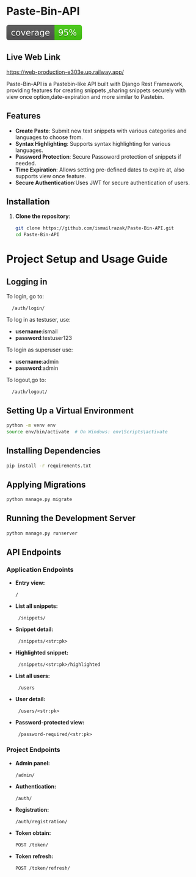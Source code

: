 # Paste-Bin-API
![coverage.svg](coverage.svg)

## Live Web Link
https://web-production-e303e.up.railway.app/

Paste-Bin-API is a Pastebin-like API built with Django Rest Framework, providing features for creating snippets ,sharing snippets securely with view once option,date-expiration and more similar to Pastebin.

## Features

- **Create Paste**: Submit new text snippets with various categories and languages to choose from.
- **Syntax Highlighting**: Supports syntax highlighting for various languages.
- **Password Protection**: Secure Passoword protection of snippets if needed.
- **Time Expiration**: Allows setting pre-defined dates to expire at, also supports view once feature.
- **Secure Authentication**:Uses JWT for secure authentication of users.


## Installation

1. **Clone the repository**:

   ```bash
   git clone https://github.com/ismailrazak/Paste-Bin-API.git
   cd Paste-Bin-API
# Project Setup and Usage Guide


## Logging in

To login, go to:
```
  /auth/login/
  ```

To log in as testuser, use: 
- **username**:ismail
- **password**:testuser123

To login as superuser use:
- **username**:admin
- **password**:admin

To logout,go to:
```
  /auth/logout/
  ```

## Setting Up a Virtual Environment

```bash
python -m venv env
source env/bin/activate  # On Windows: env\Scripts\activate
```

## Installing Dependencies

```bash
pip install -r requirements.txt
```

## Applying Migrations

```bash
python manage.py migrate
```

## Running the Development Server

```bash
python manage.py runserver
```

## API Endpoints

### Application Endpoints

- **Entry view:**
  ```
  /
  ```
- **List all snippets:**
  ```
   /snippets/
  ```
- **Snippet detail:**
  ```
   /snippets/<str:pk>
  ```
- **Highlighted snippet:**
  ```
   /snippets/<str:pk>/highlighted
  ```
- **List all users:**
  ```
   /users
  ```
- **User detail:**
  ```
   /users/<str:pk>
  ```
- **Password-protected view:**
  ```
   /password-required/<str:pk>
  ```

### Project Endpoints

- **Admin panel:**
  ```
  /admin/
  ```
- **Authentication:**
  ```
  /auth/
  ```
- **Registration:**
  ```
  /auth/registration/
  ```
- **Token obtain:**
  ```
  POST /token/
  ```
- **Token refresh:**
  ```
  POST /token/refresh/
  ```


